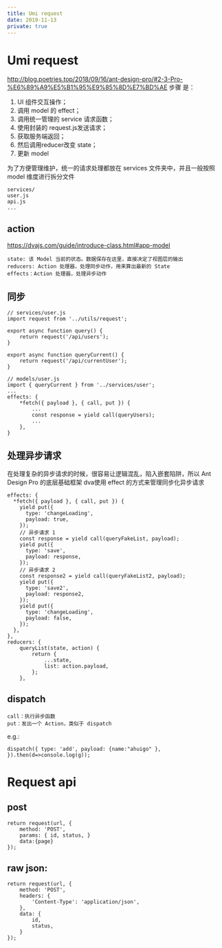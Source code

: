 ```yaml
---
title: Umi request
date: 2019-11-13
private: true
---
```

# Umi request
http://blog.poetries.top/2018/09/16/ant-design-pro/#2-3-Pro-%E6%89%A9%E5%B1%95%E9%85%8D%E7%BD%AE
步骤 是：
1. UI 组件交互操作；
1. 调用 model 的 effect；
1. 调用统一管理的 service 请求函数；
1. 使用封装的 request.js发送请求；
1. 获取服务端返回；
1. 然后调用reducer改变 state；
1. 更新 model

为了方便管理维护，统一的请求处理都放在 services 文件夹中，并且一般按照 model 维度进行拆分文件

    services/
    user.js
    api.js
    ...

## action
https://dvajs.com/guide/introduce-class.html#app-model

    state: 该 Model 当前的状态。数据保存在这里，直接决定了视图层的输出
    reducers: Action 处理器，处理同步动作，用来算出最新的 State
    effects：Action 处理器，处理异步动作

## 同步
    // services/user.js
    import request from '../utils/request';

    export async function query() {
        return request('/api/users');
    }

    export async function queryCurrent() {
        return request('/api/currentUser');
    }

    // models/user.js
    import { queryCurrent } from '../services/user';
    ...
    effects: {
        *fetch({ payload }, { call, put }) {
            ...
            const response = yield call(queryUsers);
            ...
        },
    }

## 处理异步请求

在处理复杂的异步请求的时候，很容易让逻辑混乱，陷入嵌套陷阱，所以 Ant Design Pro 的底层基础框架 dva使用 effect 的方式来管理同步化异步请求

    effects: {
      *fetch({ payload }, { call, put }) {
        yield put({
          type: 'changeLoading',
          payload: true,
        });
        // 异步请求 1
        const response = yield call(queryFakeList, payload);
        yield put({
          type: 'save',
          payload: response,
        });
        // 异步请求 2
        const response2 = yield call(queryFakeList2, payload);
        yield put({
          type: 'save2',
          payload: response2,
        });
        yield put({
          type: 'changeLoading',
          payload: false,
        });
      },
    },
    reducers: {
        queryList(state, action) {
            return {
                ...state,
                list: action.payload,
            };
        },

## dispatch
    call：执行异步函数
    put：发出一个 Action，类似于 dispatch

e.g.:

    dispatch({ type: 'add', payload: {name:"ahuigo" }, }).then(d=>console.log(g));
    
# Request api
## post
    return request(url, {
        method: 'POST',
        params: { id, status, }
        data:{page}
    });

## raw json:

    return request(url, {
        method: 'POST',
        headers: {
            'Content-Type': 'application/json',
        },
        data: {
            id,
            status,
        }
    });